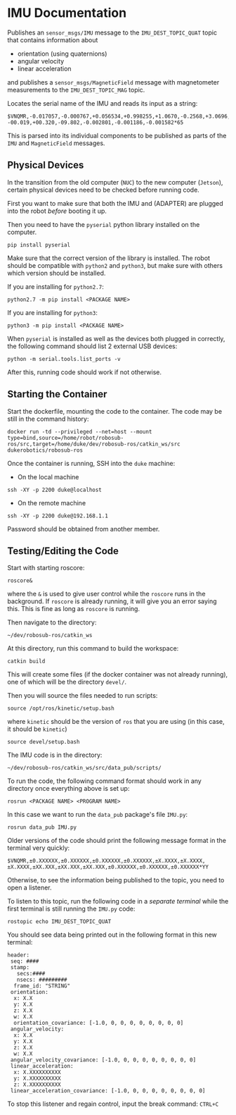 # IMU Documentation

Publishes an `sensor_msgs/IMU` message to the `IMU_DEST_TOPIC_QUAT` topic that contains information about
- orientation (using quaternions)
- angular velocity
- linear acceleration 


and publishes a `sensor_msgs/MagneticField` message with magnetometer measurements to the `IMU_DEST_TOPIC_MAG` topic.

Locates the serial name of the IMU and reads its input as a string: 

```
$VNQMR,-0.017057,-0.000767,+0.056534,+0.998255,+1.0670,-0.2568,+3.0696,
-00.019,+00.320,-09.802,-0.002801,-0.001186,-0.001582*65
```

This is parsed into its individual components to be published as parts of the `IMU` and `MagneticField` messages.

## Physical Devices

In the transition from the old computer (`NUC`) to the new computer (`Jetson`), certain physical devices need to be checked before running code.

First you want to make sure that both the IMU and (ADAPTER) are plugged into the robot *before* booting it up.

Then you need to have the `pyserial` python library installed on the computer.
```
pip install pyserial
```

Make sure that the correct version of the library is installed.  The robot should be compatible with `python2` and `python3`, but make sure with others which version should be installed.

If you are installing for `python2.7`:
```
python2.7 -m pip install <PACKAGE NAME>
```

If you are installing for `python3`:
```
python3 -m pip install <PACKAGE NAME>
```

When `pyserial` is installed as well as the devices both plugged in correctly, the following command should list 2 external USB devices:
```
python -m serial.tools.list_ports -v
```

After this, running code should work if not otherwise.

## Starting the Container

Start the dockerfile, mounting the code to the container.  The code may be still in the command history:

```
docker run -td --privileged --net=host --mount type=bind,source=/home/robot/robosub-ros/src,target=/home/duke/dev/robosub-ros/catkin_ws/src  dukerobotics/robosub-ros
```

Once the container is running, SSH into the `duke` machine:

  * On the local machine
```
ssh -XY -p 2200 duke@localhost
```

  * On the remote machine
```
ssh -XY -p 2200 duke@192.168.1.1
```

Password should be obtained from another member.

## Testing/Editing the Code
Start with starting roscore:
```
roscore&
```
where the `&` is used to give user control while the `roscore` runs in the background.  If `roscore` is already running, it will give you an error saying this.  This is fine as long as `roscore` is running.

Then navigate to the directory:
```
~/dev/robosub-ros/catkin_ws
```

At this directory, run this command to build the workspace:
```
catkin build
```
This will create some files (if the docker container was not already running), one of which will be the directory `devel/`.

Then you will source the files needed to run scripts:

```
source /opt/ros/kinetic/setup.bash
```
where `kinetic` should be the version of `ros` that you are using (in this case, it should be `kinetic`)

```
source devel/setup.bash
```

The IMU code is in the directory:
```
~/dev/robosub-ros/catkin_ws/src/data_pub/scripts/
```

To run the code, the following command format should work in any directory once everything above is set up:
```
rosrun <PACKAGE NAME> <PROGRAM NAME>
```

In this case we want to run the `data_pub` package's file `IMU.py`:
```
rosrun data_pub IMU.py
```

Older versions of the code should print the following message format in the terminal very quickly:
```
$VNQMR,±0.XXXXXX,±0.XXXXXX,±0.XXXXXX,±0.XXXXXX,±X.XXXX,±X.XXXX,±X.XXXX,±XX.XXX,±XX.XXX,±XX.XXX,±0.XXXXXX,±0.XXXXXX,±0.XXXXXX*YY
```

Otherwise, to see the information being published to the topic, you need to open a listener.

To listen to this topic, run the following code in a *separate terminal* while the first terminal is still running the `IMU.py` code:
```
rostopic echo IMU_DEST_TOPIC_QUAT
```

You should see data being printed out in the following format in this new terminal:

```
header:
 seq: ####
 stamp:
   secs:####
   nsecs: #########
  frame_id: "STRING"
 orientation:
  x: X.X
  y: X.X
  z: X.X
  w: X.X
  orientation_covariance: [-1.0, 0, 0, 0, 0, 0, 0, 0, 0]
 angular_velocity:
  x: X.X
  y: X.X
  z: X.X
  w: X.X
 angular_velocity_covariance: [-1.0, 0, 0, 0, 0, 0, 0, 0, 0]
 linear_acceleration:
  x: X.XXXXXXXXXX
  y: X.XXXXXXXXXX
  z: X.XXXXXXXXXX
 linear_acceleration_covariance: [-1.0, 0, 0, 0, 0, 0, 0, 0, 0]
 ```
 
 To stop this listener and regain control, input the break command: `CTRL+C`
